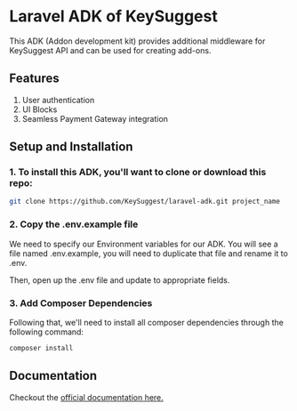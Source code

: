 # Laravel ADK of KeySuggest
This ADK (Addon development kit) provides additional middleware for KeySuggest API and can be used for creating add-ons.

## Features
1. User authentication
2. UI Blocks
3. Seamless Payment Gateway integration

## Setup and Installation

### 1. To install this ADK, you'll want to clone or download this repo:

```bash
git clone https://github.com/KeySuggest/laravel-adk.git project_name
```

### 2. Copy the .env.example file
We need to specify our Environment variables for our ADK. You will see a file named .env.example, you will need to duplicate that file and rename it to .env.

Then, open up the .env file and update to appropriate fields.

### 3. Add Composer Dependencies

Following that, we'll need to install all composer dependencies through the following command:

```bash
composer install
```

## Documentation

Checkout the [official documentation here.](https://keysuggest.document360.io/docs/adk-addon-development-kit)